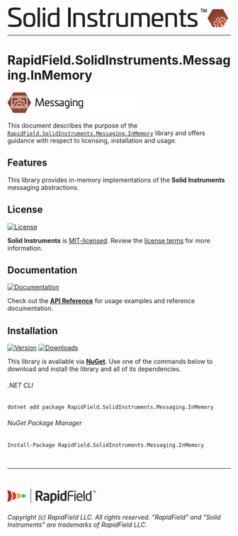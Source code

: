 <!--
Copyright (c) RapidField LLC. Licensed under the MIT License. See LICENSE.txt in the project root for license information.
-->

[![Solid Instruments](../../SolidInstruments.Logo.Color.Transparent.500w.png)](../../README.md)
- - -

# RapidField.SolidInstruments.Messaging.InMemory

![Messaging](../RapidField.SolidInstruments.Messaging/Label.Messaging.300w.png)

This document describes the purpose of the [`RapidField.SolidInstruments.Messaging.InMemory`]() library and offers guidance with respect to licensing, installation and usage.

## Features

This library provides in-memory implementations of the **Solid Instruments** messaging abstractions.

## License

[![License](https://img.shields.io/github/license/rapidfield/solid-instruments?style=flat&color=lightseagreen&label=license&logo=open-access&logoColor=lightgrey)](../../LICENSE.txt)

**Solid Instruments** is [MIT-licensed](https://en.wikipedia.org/wiki/MIT_License). Review the [license terms](../../LICENSE.txt) for more information.

## Documentation

[![Documentation](https://img.shields.io/badge/documentation-website-tan?style=flat&logo=buffer&logoColor=lightgrey)](https://www.solidinstruments.com/api/RapidField.SolidInstruments.Messaging.InMemory.html)

Check out the [**API Reference**](https://www.solidinstruments.com/api/RapidField.SolidInstruments.Messaging.InMemory.html) for usage examples and reference documentation.

## Installation

[![Version](https://img.shields.io/nuget/vpre/RapidField.SolidInstruments.Messaging.InMemory?style=flat&color=blue&label=version&logo=nuget&logoColor=lightgrey)](https://www.nuget.org/packages/RapidField.SolidInstruments.Messaging.InMemory)
[![Downloads](https://img.shields.io/nuget/dt/RapidField.SolidInstruments.Messaging.InMemory?style=flat&color=blue&logo=nuget&logoColor=lightgrey)](https://www.nuget.org/packages/RapidField.SolidInstruments.Messaging.InMemory)

This library is available via [**NuGet**](https://docs.microsoft.com/en-us/nuget/quickstart/install-and-use-a-package-in-visual-studio). Use one of the commands below to download and install the library and all of its dependencies.

###### .NET CLI

```shell
dotnet add package RapidField.SolidInstruments.Messaging.InMemory
```

###### NuGet Package Manager

```shell
Install-Package RapidField.SolidInstruments.Messaging.InMemory
```

<br />

- - -

<br />

[![RapidField](../../RapidField.Logo.Color.Black.Transparent.200w.png)](https://www.rapidfield.com)

###### Copyright (c) RapidField LLC. All rights reserved. "RapidField" and "Solid Instruments" are trademarks of RapidField LLC.